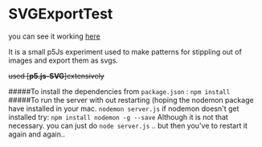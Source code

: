 # SVGExportTest

you can see it working [here](https://dattasaurabh82.github.io/SVGExportTest/public/)

It is a small p5Js experiment used to make patterns for stippling out of images and export them as svgs. 

~~used [**p5.js-SVG**]extensively~~

#####To install the dependencies from `package.json` :
`
npm install 
`
#####To run the server with out restarting (hoping the nodemon package have installed in your mac. 
`
nodemon server.js
`
if nodemon doesn't get installed try: 
`npm install nodemon -g --save`
Although it is not that necessary. you can just do `node server.js` .. but then you've to restart it again and again.. 




